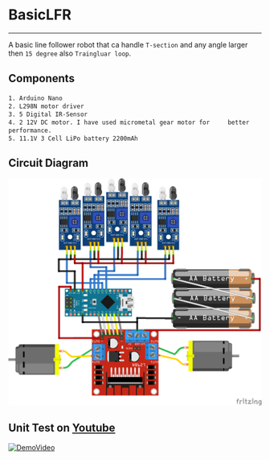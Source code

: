 # BasicLFR
***
A basic line follower robot that ca handle `T-section` and any angle larger then `15 degree` also `Traingluar loop`.

## Components
~~~
1. Arduino Nano
2. L298N motor driver
3. 5 Digital IR-Sensor
4. 2 12V DC motor. I have used micrometal gear motor for     better performance.
5. 11.1V 3 Cell LiPo battery 2200mAh
~~~

## Circuit Diagram

![circuit_diagram](images/circuit_diagram.png)  

## Unit Test on [Youtube](https://www.youtube.com/watch?v=54BsUsKn69U)
[![DemoVideo](https://www.youtube.com/vi/54BsUsKn69U/0.jpg)](https://www.youtube.com/watch?v=54BsUsKn69U)